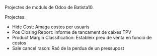 Projectes de mòduls de Odoo de Batista10. 

Projectes:

* Hide Cost: Amaga costos per usuaris
* Pos Closing Report: Informe de tancament de caixes TPV
* Product Margin Classification: Estableix preu de venta en funció de costos
* Sale cancel rason: Raó de la perdua de un pressupost
